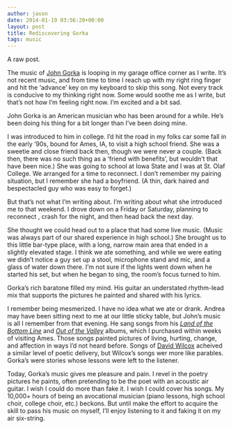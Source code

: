 ```yaml
---
author: jason
date: 2014-01-19 03:56:20+00:00
layout: post
title: Rediscovering Gorka
tags: music
---
```


A raw post.

The music of [John Gorka](http://johngorka.com) is looping in my garage office corner as I write. It’s not recent music, and from time to time I reach up with my right ring finger and hit the ‘advance’ key on my keyboard to skip this song. Not every track is conducive to my thinking right now. Some would soothe me as I write, but that’s not how I’m feeling right now. I’m excited and a bit sad.

John Gorka is an American musician who has been around for a while. He’s been doing his thing for a bit longer than I’ve been doing mine.

I was introduced to him in college. I’d hit the road in my folks car some fall in the early ’90s, bound for Ames, IA, to visit a high school friend. She was a sweetie and close friend back then, though we were never a couple. (Back then, there was no such thing as a ‘friend with benefits’, but wouldn’t that have been nice.) She was going to school at Iowa State and I was at St. Olaf College. We arranged for a time to reconnect. I don’t remember my pairing situation, but I remember she had a boyfriend. (A thin, dark haired and bespectacled guy who was easy to forget.)

But that’s not what I’m writing about. I’m writing about what she introduced me to that weekend. I drove down on a Friday or Saturday, planning to reconnect , crash for the night, and then head back the next day.

She thought we could head out to a place that had some live music. (Music was always part of our shared experience in high school.) She brought us to this little bar-type place, with a long, narrow main area that ended in a slightly elevated stage. I think we ate something, and while we were eating we didn’t notice a guy set up a stool, microphone stand and mic, and a glass of water down there. I’m not sure if the lights went down when he started his set, but when he began to sing, the room’s focus turned to him.

Gorka’s rich baratone filled my mind. His guitar an understated rhythm-lead mix that supports the pictures he painted and shared with his lyrics.

I remember being mesmerized. I have no idea what we ate or drank. Andrea may have been sitting next to me at our little sticky table, but John’s music is all I remember from that evening. He sang songs from his [_Land of the Bottom Line_](http://johngorka.com/cds-and-such/) and [_Out of the Valley_](http://johngorka.com/cds-and-such/) albums, which I purchased within weeks of visiting Ames. Those songs painted pictures of living, hurting, change, and affection in ways I’d not heard before. Songs of [David Wilcox](http://www.davidwilcox.com) acheived a similar level of poetic delivery, but Wilcox’s songs wer more like parables. Gorka’s were stories whose lessons were left to the listener.

Today, Gorka’s music gives me pleasure and pain. I revel in the poetry pictures he paints, often pretending to be the poet with an acoustic air guitar. I wish I could do more than fake it. I wish I could cover his songs. My 10,000+ hours of being an avocational musician (piano lessons, high school choir, college choir, etc.) beckons. But until make the effort to acquire the skill to pass his music on myself, I’ll enjoy listening to it and faking it on my air six-string.